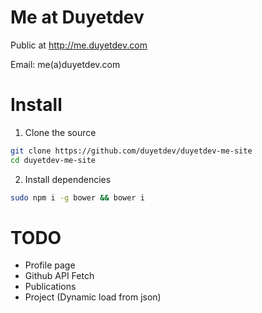 # Me at Duyetdev

Public at http://me.duyetdev.com

Email: me(a)duyetdev.com

# Install 

1. Clone the source 
```sh
git clone https://github.com/duyetdev/duyetdev-me-site
cd duyetdev-me-site
```

2. Install dependencies
```sh
sudo npm i -g bower && bower i
```

# TODO

* Profile page
* Github API Fetch
* Publications
* Project (Dynamic load from json)
